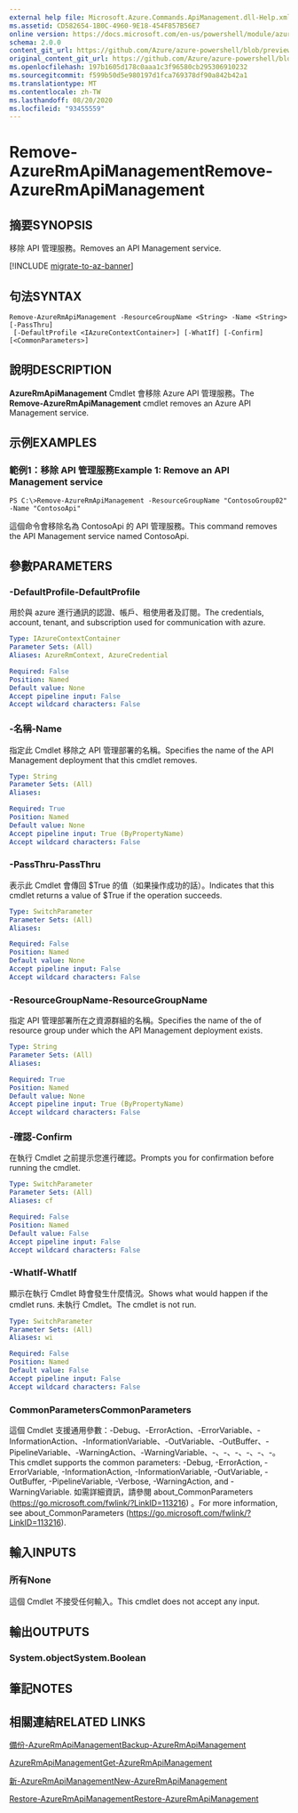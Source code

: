 ```yaml
---
external help file: Microsoft.Azure.Commands.ApiManagement.dll-Help.xml
ms.assetid: CD582654-1B0C-4960-9E18-454F857B56E7
online version: https://docs.microsoft.com/en-us/powershell/module/azurerm.apimanagement/remove-azurermapimanagement
schema: 2.0.0
content_git_url: https://github.com/Azure/azure-powershell/blob/preview/src/ResourceManager/ApiManagement/Commands.ApiManagement/help/Remove-AzureRmApiManagement.md
original_content_git_url: https://github.com/Azure/azure-powershell/blob/preview/src/ResourceManager/ApiManagement/Commands.ApiManagement/help/Remove-AzureRmApiManagement.md
ms.openlocfilehash: 197b1605d178c0aaa1c3f96580cb295306910232
ms.sourcegitcommit: f599b50d5e980197d1fca769378df90a842b42a1
ms.translationtype: MT
ms.contentlocale: zh-TW
ms.lasthandoff: 08/20/2020
ms.locfileid: "93455559"
---
```

# <span data-ttu-id="f7f7b-101">Remove-AzureRmApiManagement</span><span class="sxs-lookup"><span data-stu-id="f7f7b-101">Remove-AzureRmApiManagement</span></span>

## <span data-ttu-id="f7f7b-102">摘要</span><span class="sxs-lookup"><span data-stu-id="f7f7b-102">SYNOPSIS</span></span>
<span data-ttu-id="f7f7b-103">移除 API 管理服務。</span><span class="sxs-lookup"><span data-stu-id="f7f7b-103">Removes an API Management service.</span></span>

[!INCLUDE [migrate-to-az-banner](../../includes/migrate-to-az-banner.md)]

## <span data-ttu-id="f7f7b-104">句法</span><span class="sxs-lookup"><span data-stu-id="f7f7b-104">SYNTAX</span></span>

```
Remove-AzureRmApiManagement -ResourceGroupName <String> -Name <String> [-PassThru]
 [-DefaultProfile <IAzureContextContainer>] [-WhatIf] [-Confirm] [<CommonParameters>]
```

## <span data-ttu-id="f7f7b-105">說明</span><span class="sxs-lookup"><span data-stu-id="f7f7b-105">DESCRIPTION</span></span>
<span data-ttu-id="f7f7b-106">**AzureRmApiManagement** Cmdlet 會移除 Azure API 管理服務。</span><span class="sxs-lookup"><span data-stu-id="f7f7b-106">The **Remove-AzureRmApiManagement** cmdlet removes an Azure API Management service.</span></span>

## <span data-ttu-id="f7f7b-107">示例</span><span class="sxs-lookup"><span data-stu-id="f7f7b-107">EXAMPLES</span></span>

### <span data-ttu-id="f7f7b-108">範例1：移除 API 管理服務</span><span class="sxs-lookup"><span data-stu-id="f7f7b-108">Example 1: Remove an API Management service</span></span>
```
PS C:\>Remove-AzureRmApiManagement -ResourceGroupName "ContosoGroup02" -Name "ContosoApi"
```

<span data-ttu-id="f7f7b-109">這個命令會移除名為 ContosoApi 的 API 管理服務。</span><span class="sxs-lookup"><span data-stu-id="f7f7b-109">This command removes the API Management service named ContosoApi.</span></span>

## <span data-ttu-id="f7f7b-110">參數</span><span class="sxs-lookup"><span data-stu-id="f7f7b-110">PARAMETERS</span></span>

### <span data-ttu-id="f7f7b-111">-DefaultProfile</span><span class="sxs-lookup"><span data-stu-id="f7f7b-111">-DefaultProfile</span></span>
<span data-ttu-id="f7f7b-112">用於與 azure 進行通訊的認證、帳戶、租使用者及訂閱。</span><span class="sxs-lookup"><span data-stu-id="f7f7b-112">The credentials, account, tenant, and subscription used for communication with azure.</span></span>
 
```yaml
Type: IAzureContextContainer
Parameter Sets: (All)
Aliases: AzureRmContext, AzureCredential

Required: False
Position: Named
Default value: None
Accept pipeline input: False
Accept wildcard characters: False
```

### <span data-ttu-id="f7f7b-113">-名稱</span><span class="sxs-lookup"><span data-stu-id="f7f7b-113">-Name</span></span>
<span data-ttu-id="f7f7b-114">指定此 Cmdlet 移除之 API 管理部署的名稱。</span><span class="sxs-lookup"><span data-stu-id="f7f7b-114">Specifies the name of the API Management deployment that this cmdlet removes.</span></span>

```yaml
Type: String
Parameter Sets: (All)
Aliases: 

Required: True
Position: Named
Default value: None
Accept pipeline input: True (ByPropertyName)
Accept wildcard characters: False
```

### <span data-ttu-id="f7f7b-115">-PassThru</span><span class="sxs-lookup"><span data-stu-id="f7f7b-115">-PassThru</span></span>
<span data-ttu-id="f7f7b-116">表示此 Cmdlet 會傳回 $True 的值（如果操作成功的話）。</span><span class="sxs-lookup"><span data-stu-id="f7f7b-116">Indicates that this cmdlet returns a value of $True if the operation succeeds.</span></span>

```yaml
Type: SwitchParameter
Parameter Sets: (All)
Aliases: 

Required: False
Position: Named
Default value: None
Accept pipeline input: False
Accept wildcard characters: False
```

### <span data-ttu-id="f7f7b-117">-ResourceGroupName</span><span class="sxs-lookup"><span data-stu-id="f7f7b-117">-ResourceGroupName</span></span>
<span data-ttu-id="f7f7b-118">指定 API 管理部署所在之資源群組的名稱。</span><span class="sxs-lookup"><span data-stu-id="f7f7b-118">Specifies the name of the of resource group under which the API Management deployment exists.</span></span>

```yaml
Type: String
Parameter Sets: (All)
Aliases: 

Required: True
Position: Named
Default value: None
Accept pipeline input: True (ByPropertyName)
Accept wildcard characters: False
```

### <span data-ttu-id="f7f7b-119">-確認</span><span class="sxs-lookup"><span data-stu-id="f7f7b-119">-Confirm</span></span>
<span data-ttu-id="f7f7b-120">在執行 Cmdlet 之前提示您進行確認。</span><span class="sxs-lookup"><span data-stu-id="f7f7b-120">Prompts you for confirmation before running the cmdlet.</span></span>

```yaml
Type: SwitchParameter
Parameter Sets: (All)
Aliases: cf

Required: False
Position: Named
Default value: False
Accept pipeline input: False
Accept wildcard characters: False
```

### <span data-ttu-id="f7f7b-121">-WhatIf</span><span class="sxs-lookup"><span data-stu-id="f7f7b-121">-WhatIf</span></span>
<span data-ttu-id="f7f7b-122">顯示在執行 Cmdlet 時會發生什麼情況。</span><span class="sxs-lookup"><span data-stu-id="f7f7b-122">Shows what would happen if the cmdlet runs.</span></span>
<span data-ttu-id="f7f7b-123">未執行 Cmdlet。</span><span class="sxs-lookup"><span data-stu-id="f7f7b-123">The cmdlet is not run.</span></span>

```yaml
Type: SwitchParameter
Parameter Sets: (All)
Aliases: wi

Required: False
Position: Named
Default value: False
Accept pipeline input: False
Accept wildcard characters: False
```

### <span data-ttu-id="f7f7b-124">CommonParameters</span><span class="sxs-lookup"><span data-stu-id="f7f7b-124">CommonParameters</span></span>
<span data-ttu-id="f7f7b-125">這個 Cmdlet 支援通用參數：-Debug、-ErrorAction、-ErrorVariable、-InformationAction、-InformationVariable、-OutVariable、-OutBuffer、-PipelineVariable、-WarningAction、-WarningVariable、-、-、-、-、-、-。</span><span class="sxs-lookup"><span data-stu-id="f7f7b-125">This cmdlet supports the common parameters: -Debug, -ErrorAction, -ErrorVariable, -InformationAction, -InformationVariable, -OutVariable, -OutBuffer, -PipelineVariable, -Verbose, -WarningAction, and -WarningVariable.</span></span> <span data-ttu-id="f7f7b-126">如需詳細資訊，請參閱 about_CommonParameters (https://go.microsoft.com/fwlink/?LinkID=113216) 。</span><span class="sxs-lookup"><span data-stu-id="f7f7b-126">For more information, see about_CommonParameters (https://go.microsoft.com/fwlink/?LinkID=113216).</span></span>

## <span data-ttu-id="f7f7b-127">輸入</span><span class="sxs-lookup"><span data-stu-id="f7f7b-127">INPUTS</span></span>

### <span data-ttu-id="f7f7b-128">所有</span><span class="sxs-lookup"><span data-stu-id="f7f7b-128">None</span></span>
<span data-ttu-id="f7f7b-129">這個 Cmdlet 不接受任何輸入。</span><span class="sxs-lookup"><span data-stu-id="f7f7b-129">This cmdlet does not accept any input.</span></span>

## <span data-ttu-id="f7f7b-130">輸出</span><span class="sxs-lookup"><span data-stu-id="f7f7b-130">OUTPUTS</span></span>

### <span data-ttu-id="f7f7b-131">System.object</span><span class="sxs-lookup"><span data-stu-id="f7f7b-131">System.Boolean</span></span>

## <span data-ttu-id="f7f7b-132">筆記</span><span class="sxs-lookup"><span data-stu-id="f7f7b-132">NOTES</span></span>

## <span data-ttu-id="f7f7b-133">相關連結</span><span class="sxs-lookup"><span data-stu-id="f7f7b-133">RELATED LINKS</span></span>

[<span data-ttu-id="f7f7b-134">備份-AzureRmApiManagement</span><span class="sxs-lookup"><span data-stu-id="f7f7b-134">Backup-AzureRmApiManagement</span></span>](./Backup-AzureRmApiManagement.md)

[<span data-ttu-id="f7f7b-135">AzureRmApiManagement</span><span class="sxs-lookup"><span data-stu-id="f7f7b-135">Get-AzureRmApiManagement</span></span>](./Get-AzureRmApiManagement.md)

[<span data-ttu-id="f7f7b-136">新-AzureRmApiManagement</span><span class="sxs-lookup"><span data-stu-id="f7f7b-136">New-AzureRmApiManagement</span></span>](./New-AzureRmApiManagement.md)

[<span data-ttu-id="f7f7b-137">Restore-AzureRmApiManagement</span><span class="sxs-lookup"><span data-stu-id="f7f7b-137">Restore-AzureRmApiManagement</span></span>](./Restore-AzureRmApiManagement.md)


